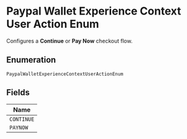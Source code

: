 
# Paypal Wallet Experience Context User Action Enum

Configures a <strong>Continue</strong> or <strong>Pay Now</strong> checkout flow.

## Enumeration

`PaypalWalletExperienceContextUserActionEnum`

## Fields

| Name |
|  --- |
| `CONTINUE` |
| `PAYNOW` |

